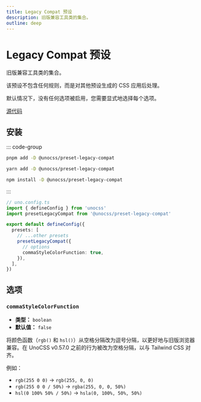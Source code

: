 ```yaml
---
title: Legacy Compat 预设
description: 旧版兼容工具类的集合。
outline: deep
---
```


# Legacy Compat 预设

旧版兼容工具类的集合。

该预设不包含任何规则，而是对其他预设生成的 CSS 应用后处理。

默认情况下，没有任何选项被启用，您需要显式地选择每个选项。

[源代码](https://github.com/unocss/unocss/tree/main/packages/preset-legacy-compat)

## 安装

::: code-group
  ```bash [pnpm]
  pnpm add -D @unocss/preset-legacy-compat
  ```
  ```bash [yarn]
  yarn add -D @unocss/preset-legacy-compat
  ```
  ```bash [npm]
  npm install -D @unocss/preset-legacy-compat
  ```
:::

```ts
// uno.config.ts
import { defineConfig } from 'unocss'
import presetLegacyCompat from '@unocss/preset-legacy-compat'

export default defineConfig({
  presets: [
    // ...other presets
    presetLegacyCompat({
      // options
      commaStyleColorFunction: true,
    }),
  ],
})
```

## 选项

### `commaStyleColorFunction`

- **类型：** `boolean`
- **默认值：** `false`

将颜色函数（`rgb()` 和 `hsl()`）从空格分隔改为逗号分隔，以更好地与旧版浏览器兼容。在 UnoCSS v0.57.0 之前的行为被改为空格分隔，以与 Tailwind CSS 对齐。

例如：

- `rgb(255 0 0)` -> `rgb(255, 0, 0)`
- `rgb(255 0 0 / 50%)` -> `rgba(255, 0, 0, 50%)`
- `hsl(0 100% 50% / 50%)` -> `hsla(0, 100%, 50%, 50%)`
